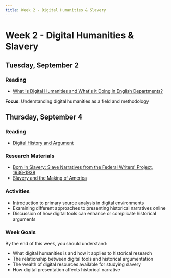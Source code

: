 ```yaml
---
title: Week 2 - Digital Humanities & Slavery
---
```


# Week 2 - Digital Humanities & Slavery

## Tuesday, September 2

### Reading
- [What is Digital Humanities and What's it Doing in English Departments?](https://dhdebates.gc.cuny.edu/read/untitled-88c11800-9446-469b-a3be-3fdb36bfbd1e/section/f5640d43-b8eb-4d49-bc4b-eb31a16f3d06#ch04)

**Focus**: Understanding digital humanities as a field and methodology

## Thursday, September 4

### Reading
- [Digital History and Argument](https://rrchnm.org/essay/digital-history-and-argument/)

### Research Materials
- [Born in Slavery: Slave Narratives from the Federal Writers' Project, 1936-1938](https://www.loc.gov/collections/slave-narratives-from-the-federal-writers-project-1936-to-1938/)
- [Slavery and the Making of America](http://www.pbs.org/wnet/slavery/)

### Activities
- Introduction to primary source analysis in digital environments
- Examining different approaches to presenting historical narratives online
- Discussion of how digital tools can enhance or complicate historical arguments

### Week Goals
By the end of this week, you should understand:

- What digital humanities is and how it applies to historical research
- The relationship between digital tools and historical argumentation  
- The wealth of digital resources available for studying slavery
- How digital presentation affects historical narrative
